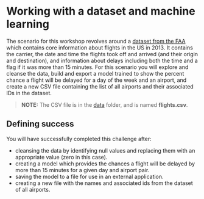 # Working with a dataset and machine learning

The scenario for this workshop revolves around a [dataset from the FAA](../data/flights.csv) which contains core information about flights in the US in 2013.
It contains the carrier, the date and time the flights took off and arrived (and their origin and destination), and information about delays including both
the time and a flag if it was more than 15 minutes. For this scenario you will explore and cleanse the data, build and export a model trained to show the percent chance
a flight will be delayed for a day of the week and an airport, and create a new CSV file containing the list of all airports and their associated IDs in the dataset.

> **NOTE:** The CSV file is in the [data](../data/) folder, and is named **flights.csv**.

## Defining success

You will have successfully completed this challenge after:

- cleansing the data by identifying null values and replacing them with an appropriate value (zero in this case).
- creating a model which provides the chances a flight will be delayed by more than 15 minutes for a given day and airport pair.
- saving the model to a file for use in an external application.
- creating a new file with the names and associated ids from the dataset of all airports.
